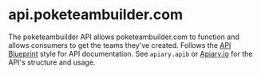 # api.poketeambuilder.com

The poketeambuilder API allows poketeambuilder.com to function and allows consumers to get the teams they've created. Follows the [API Blueprint](https://apiblueprint.org/) style for API documentation. See `apiary.apib` or [Apiary.io](https://poketeambuilder.docs.apiary.io/) for the API's structure and usage.
